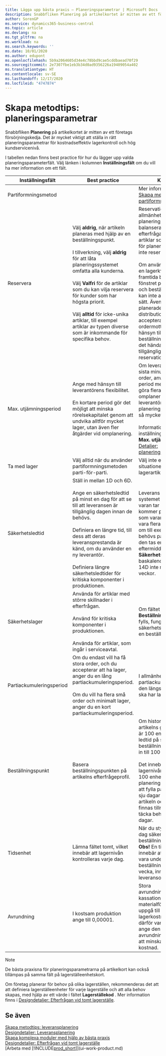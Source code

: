 ```yaml
---
title: Lägga upp bästa praxis – Planeringsparametrar | Microsoft Docs
description: Snabbfliken Planering på artikelkortet är mitten av ett företags försörjningskedja. Det är mycket viktigt att ställa in rätt planeringsparametrar för kostnadseffektiv lagerkontroll och hög kundservicenivå.
author: SorenGP
ms.service: dynamics365-business-central
ms.topic: article
ms.devlang: na
ms.tgt_pltfrm: na
ms.workload: na
ms.search.keywords: ''
ms.date: 10/01/2020
ms.author: edupont
ms.openlocfilehash: 5b9a2064605d34e4c78bbd9cae5cddbaead70f29
ms.sourcegitcommit: 2e7307fbe1eb3b34d0ad9356226a19409054a402
ms.translationtype: HT
ms.contentlocale: sv-SE
ms.lasthandoff: 12/17/2020
ms.locfileid: "4747874"
---
```

# <a name="setup-best-practices-planning-parameters"></a>Skapa metodtips: planeringsparametrar
Snabbfliken **Planering** på artikelkortet är mitten av ett företags försörjningskedja. Det är mycket viktigt att ställa in rätt planeringsparametrar för kostnadseffektiv lagerkontroll och hög kundservicenivå.  

 I tabellen nedan finns best practice för hur du lägger upp valda planeringsparameterfält. Välj länken i kolumnen **Inställningsfält** om du vill ha mer information om ett fält.  

|Inställningsfält|Best practice|Kommentar|  
|-----------------|-------------------|-------------|  
|Partiformningsmetod||Mer information finns i [Skapa metodtips: partiformningsmetoder](setup-best-practices-reordering-policies.md).|  
|Reservera|Välj **aldrig**, när artikeln planeras med hjälp av en beställningspunkt.<br /><br /> I tillverkning, välj **aldrig** för att låta planeringssystemet omfatta alla kunderna.<br /><br /> Välj **Valfri** för de artiklar som du kan vilja reservera för kunder som har högsta priorit.<br /><br /> Välj **alltid** för icke-unika artiklar, till exempel artiklar av typen diverse som är inkommande för specifika behov.|Reservationer motverkar i allmänhet syftet med planering, som är att balansera tillgång och efterfrågan. Därför bör artiklar som har upprättats för planering, generellt sett inte reservers.<br /><br /> Om användaren reserverar en lagerkvantitet för framtida behov, störs fönstret planeringsgrund, och beställningspunkten kan inte användas på rätt sätt. Även om den planerade distributionslagernivån är accepterad av ordermottagaren med hänsyn till beställningspunkten, kan det hända att antalet inte är tillgängligt på grund av reservation.|  
|Max. utjämningsperiod|Ange med hänsyn till leverantörens flexibilitet.<br /><br /> En kortare period gör det möjligt att minska rörelsekapitalet genom att undvika alltför mycket lager, utan även fler åtgärder vid omplanering.|Om leverantören accepterar sista minuten-ändringar i order, använd en kortare period men var beredd att göra flera åtgärder för omplanering. Om leverantören kräver fast planering, utöka din period så mycket som möjligt.<br /><br /> Information om globala inställningar finns i fältet **Max. utjämningsperiod** se [Detaljer: planeringsparametrar](design-details-planning-parameters.md).|  
|Ta med lager|Välj alltid när du använder partiformningsmetoden parti-för-parti.|Välj inte endast i vissa situationer, t.ex, när lagerartiklar inte är säljbara.|  
|Säkerhetsledtid|Ställ in mellan 1D och 6D.<br /><br /> Ange en säkerhetsledtid på minst en dag för att se till att leveransen är tillgänglig dagen innan de behövs.<br /><br /> Definiera en längre tid, till dess att deras leveransprestanda är känd, om du använder en ny leverantör.<br /><br /> Definiera längre säkerhetsledtider för kritiska komponenter i produktionen.|Leverans som planeras i systemet för att undvika att varan tar slut i lager kommer på samma dag som varan tar slut. Det kan vara flera timmar för sent, om till exempel, leveransen behövs på morgonen, och den tas emot på eftermiddagen. **Obs!** Fältet **Säkerhetsledtid** använder baskalendern. Därför är 14D inte nödvändigtvis två veckor.|  
|Säkerhetslager|Använda för artiklar med större skillnader i efterfrågan.<br /><br /> Använd för kritiska komponenter i produktionen.<br /><br /> Använda för artiklar, som ingår i serviceavtal.|Om fältet **Beställningspunkt** inte fylls, fungerar säkerhetslagret också som en beställningspunkt.|  
|Partiackumuleringsperiod|Om du endast vill ha få stora order, och du accepterar att ha lager, anger du en lång partiackumuleringsperiod.<br /><br /> Om du vill ha flera små order och minimalt lager, anger du en kort partiackumuleringsperiod.|I allmänhet är partiackumuleringsperioden den längsta period som du ska har lagret.|  
|Beställningspunkt|Basera beställningspunkten på artikelns efterfrågeprofil.|Om historiskt data visar att artikelns genomsnittsbehov är 100 enheter under en ledtid på sju dagar, kan beställningspunkten ställas in till 100 som ett minimum.<br /><br /> Det innebär att när lagernivån sjunker under 100 enheter kommer planeringssystemet föreslå att fylla på, eftersom det tar sju dagar för att leverera artikeln och det måste finnas tillräckligt för att täcka behovet under sju dagar.|  
|Tidsenhet|Lämna fältet tomt, vilket innebär att lagernivån kontrolleras varje dag.|När du styr lagernivån varje dag säkerställer du optimal beställningspunktplanering. **Obs!** En tidsenhet på 1v innebär att lagernivån kan vara under beställningspunkten i en vecka, innan en leveransorder föreslås.|  
|Avrundning|I kostsam produktion ange till 0,00001.|Stora avrundningskvantiteter av kassationsartiklar, eller materialförbrukning kan uppgå till mycket stor lagerkostnader. Den kan därför vara nödvändigt att ange den minsta avrundningsprecisionen för att minska den potentiella kostnad.|  

> [!NOTE]  
>  De bästa praxisna för planeringsparametrarna på artikelkort kan också tillämpas på samma fält på lagerställeenhetskort.  
>   
>  Om företag planerar för behov på olika lagerställen, rekommenderas det att att definiera lagerställeenheter för varje lagerställe och att alla behov skapas, med hjälp av ett värde i fältet **Lagerställekod** . Mer information finns i [Designdetaljer: Efterfrågan vid tomt lagerställe](design-details-demand-at-blank-location.md).  

## <a name="see-also"></a>Se även  
 [Skapa metodtips: leveransplanering](setup-best-practices-supply-planning.md)   
 [Designdetaljer: Leveransplanering](design-details-supply-planning.md)   
 [Skapa komplexa moduler med hjälp av bästa praxis](set-up-complex-application-areas-using-best-practices.md)  
 [Designdetaljer: Efterfrågan vid tomt lagerställe](design-details-demand-at-blank-location.md)  
 [Arbeta med [!INCLUDE[prod_short](includes/prod_short.md)]](ui-work-product.md)
